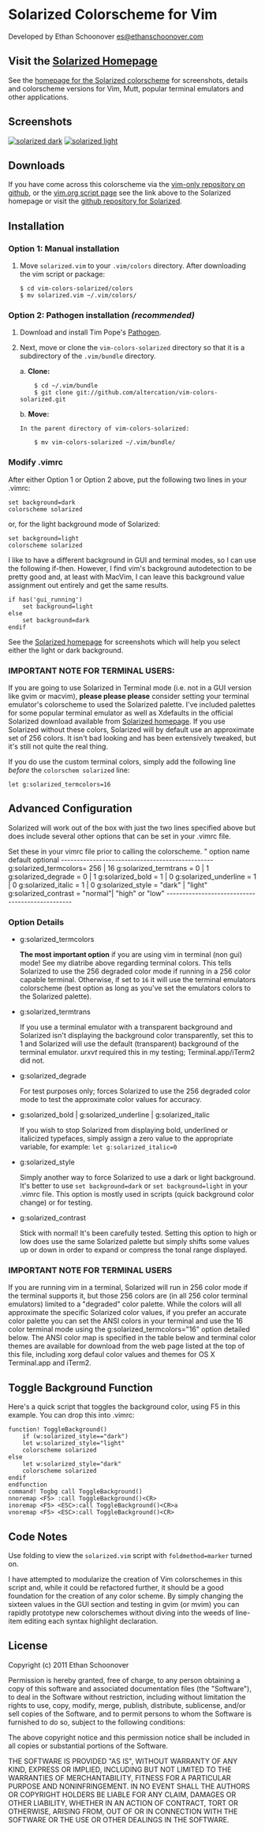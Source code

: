 Solarized Colorscheme for Vim
=============================

Developed by Ethan Schoonover <es@ethanschoonover.com>

Visit the [Solarized Homepage][solarized]
-----------------------------------------

See the [homepage for the Solarized colorscheme][solarized] for screenshots, 
details and colorscheme versions for Vim, Mutt, popular terminal emulators and 
other applications.

Screenshots
-----------

[![solarized dark](https://github.com/altercation/solarized/raw/master/img/solarized-screen-ruby-lettergothic18-dark-th.png)](https://github.com/altercation/solarized/raw/master/img/solarized-screen-ruby-lettergothic18-dark.png)
[![solarized light](https://github.com/altercation/solarized/raw/master/img/solarized-screen-ruby-lettergothic18-light-th.png)](https://github.com/altercation/solarized/raw/master/img/solarized-screen-ruby-lettergothic18-light.png)

Downloads
---------

If you have come across this colorscheme via the [vim-only repository on 
github][vim-solarized-github], or the [vim.org script page][vimorg-script] see 
the link above to the Solarized homepage or
visit the [github repository for Solarized][solarized-github].

[solarized]:            http://ethanschoonover.com/solarized
[solarized-github]:     https://github.com/altercation/solarized
[vim-solarized-github]: https://github.com/altercation/vim-colors-solarized
[vimorg-script]:        http://vim.org/script
[pathogen]:             https://github.com/tpope/vim-pathogen

Installation
------------

### Option 1: Manual installation

1.  Move `solarized.vim` to your `.vim/colors` directory. After downloading the 
    vim script or package:

        $ cd vim-colors-solarized/colors
        $ mv solarized.vim ~/.vim/colors/

### Option 2: Pathogen installation ***(recommended)***

1.  Download and install Tim Pope's [Pathogen].

2.  Next, move or clone the `vim-colors-solarized` directory so that it is 
    a subdirectory of the `.vim/bundle` directory.

    a. **Clone:** 

            $ cd ~/.vim/bundle
            $ git clone git://github.com/altercation/vim-colors-solarized.git

    b. **Move:**

        In the parent directory of vim-colors-solarized:
        
            $ mv vim-colors-solarized ~/.vim/bundle/

### Modify .vimrc

After either Option 1 or Option 2 above, put the following two lines in your 
.vimrc:

    set background=dark
    colorscheme solarized

or, for the light background mode of Solarized:

    set background=light
    colorscheme solarized

I like to have a different background in GUI and terminal modes, so I can use 
the following if-then. However, I find vim's background autodetection to be 
pretty good and, at least with MacVim, I can leave this background value 
assignment out entirely and get the same results.

    if has('gui_running')
        set background=light
    else
        set background=dark
    endif

See the [Solarized homepage][solarized] for screenshots which will help you 
select either the light or dark background.

### IMPORTANT NOTE FOR TERMINAL USERS:

If you are going to use Solarized in Terminal mode (i.e. not in a GUI version 
like gvim or macvim), **please please please** consider setting your terminal 
emulator's colorscheme to used the Solarized palette. I've included palettes 
for some popular terminal emulator as well as Xdefaults in the official 
Solarized download available from [Solarized homepage][solarized]. If you use 
Solarized without these colors, Solarized will by default use an approximate 
set of 256 colors. It isn't bad looking and has been extensively tweaked, but 
it's still not quite the real thing.

If you do use the custom terminal colors, simply add the following line 
*before* the `colorschem solarized` line:

    let g:solarized_termcolors=16

Advanced Configuration
----------------------

Solarized will work out of the box with just the two lines specified above but 
does include several other options that can be set in your .vimrc file.

Set these in your vimrc file prior to calling the colorscheme.
"
    option name               default     optional
    ------------------------------------------------
    g:solarized_termcolors=   256     |   16
    g:solarized_termtrans =   0       |   1
    g:solarized_degrade   =   0       |   1
    g:solarized_bold      =   1       |   0
    g:solarized_underline =   1       |   0
    g:solarized_italic    =   1       |   0
    g:solarized_style     =   "dark"  |   "light"
    g:solarized_contrast  =   "normal"|   "high" or "low"
    ------------------------------------------------

### Option Details

*   g:solarized_termcolors

    **The most important option** if you are using vim in terminal (non gui) 
    mode! See my diatribe above regarding terminal colors. This tells Solarized 
    to use the 256 degraded color mode if running in a 256 color capable 
    terminal.  Otherwise, if set to `16` it will use the terminal emulators 
    colorscheme (best option as long as you've set the emulators colors to the 
    Solarized palette).

*   g:solarized_termtrans

    If you use a terminal emulator with a transparent background and Solarized 
    isn't displaying the background color transparently, set this to 1 and 
    Solarized will use the default (transparent) background of the terminal 
    emulator. *urxvt* required this in my testing; Terminal.app/iTerm2 did not.

*   g:solarized_degrade

    For test purposes only; forces Solarized to use the 256 degraded color mode 
    to test the approximate color values for accuracy.

*   g:solarized_bold | g:solarized_underline | g:solarized_italic

    If you wish to stop Solarized from displaying bold, underlined or 
    italicized typefaces, simply assign a zero value to the appropriate 
    variable, for example: `let g:solarized_italic=0`

*   g:solarized_style

    Simply another way to force Solarized to use a dark or light background.  
    It's better to use `set background=dark` or `set background=light` in your 
    .vimrc file. This option is mostly used in scripts (quick background color 
    change) or for testing.

*   g:solarized_contrast

    Stick with normal! It's been carefully tested. Setting this option to high 
    or low does use the same Solarized palette but simply shifts some values up 
    or down in order to expand or compress the tonal range displayed.

### **IMPORTANT NOTE FOR TERMINAL USERS**

If you are running vim in a terminal, Solarized will run in 256 color mode if 
the terminal supports it, but those 256 colors are (in all 256 color terminal 
emulators) limited to a "degraded" color palette.  While the colors will all 
approximate the specific Solarized color values, if you prefer an accurate 
color palette you can set the ANSI colors in your terminal and use the 16 color 
terminal mode using the g:solarized_termcolors="16" option detailed below. The 
ANSI color map is specified in the table below and terminal color themes are 
available for download from the web page listed at the top of this file, 
including xorg defaul color values and themes for OS X Terminal.app and iTerm2.

Toggle Background Function
--------------------------

Here's a quick script that toggles the background color, using F5 in this 
example. You can drop this into .vimrc:

    function! ToggleBackground()
        if (w:solarized_style=="dark")
        let w:solarized_style="light"
        colorscheme solarized
    else
        let w:solarized_style="dark"
        colorscheme solarized
    endif
    endfunction
    command! Togbg call ToggleBackground()
    nnoremap <F5> :call ToggleBackground()<CR>
    inoremap <F5> <ESC>:call ToggleBackground()<CR>a
    vnoremap <F5> <ESC>:call ToggleBackground()<CR>

Code Notes
----------

Use folding to view the `solarized.vim` script with `foldmethod=marker` turned 
on.

I have attempted to modularize the creation of Vim colorschemes in this script 
and, while it could be refactored further, it should be a good foundation for 
the creation of any color scheme. By simply changing the sixteen values in the 
GUI section and testing in gvim (or mvim) you can rapidly prototype new 
colorschemes without diving into the weeds of line-item editing each syntax 
highlight declaration.

License
-------
Copyright (c) 2011 Ethan Schoonover

Permission is hereby granted, free of charge, to any person obtaining a copy
of this software and associated documentation files (the "Software"), to deal
in the Software without restriction, including without limitation the rights
to use, copy, modify, merge, publish, distribute, sublicense, and/or sell
copies of the Software, and to permit persons to whom the Software is
furnished to do so, subject to the following conditions:

The above copyright notice and this permission notice shall be included in
all copies or substantial portions of the Software.

THE SOFTWARE IS PROVIDED "AS IS", WITHOUT WARRANTY OF ANY KIND, EXPRESS OR
IMPLIED, INCLUDING BUT NOT LIMITED TO THE WARRANTIES OF MERCHANTABILITY,
FITNESS FOR A PARTICULAR PURPOSE AND NONINFRINGEMENT. IN NO EVENT SHALL THE
AUTHORS OR COPYRIGHT HOLDERS BE LIABLE FOR ANY CLAIM, DAMAGES OR OTHER
LIABILITY, WHETHER IN AN ACTION OF CONTRACT, TORT OR OTHERWISE, ARISING FROM,
OUT OF OR IN CONNECTION WITH THE SOFTWARE OR THE USE OR OTHER DEALINGS IN
THE SOFTWARE.

